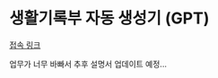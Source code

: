# 생활기록부 자동 생성기 (GPT)

[접속 링크](https://net-neille-tphs-3bbd7315.koyeb.app/)

업무가 너무 바빠서 추후 설명서 업데이트 예정...

